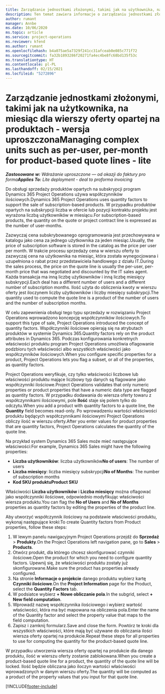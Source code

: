```yaml
---
title: Zarządzanie jednostkami złożonymi, takimi jak na użytkownika, na miesiąc dla wierszy oferty opartej na produktach - wersja uproszczona
description: Ten temat zawiera informacje o zarządzaniu jednostkami złożonymi w wierszu oferty opartej na produktach.
author: rumant
manager: Annbe
ms.date: 10/06/2020
ms.topic: article
ms.service: project-operations
ms.reviewer: kfend
ms.author: rumant
ms.openlocfilehash: b4a075ae5a7329f241cc31afceab0e085c771f72
ms.sourcegitcommit: fa32b1893286f20271fa4ec4be8fc68bd135f53c
ms.translationtype: HT
ms.contentlocale: pl-PL
ms.lasthandoff: 02/15/2021
ms.locfileid: "5272896"
---
```

# <a name="managing-complex-units-such-as-per-user-per-month-for-product-based-quote-lines---lite"></a><span data-ttu-id="e50ee-103">Zarządzanie jednostkami złożonymi, takimi jak na użytkownika, na miesiąc dla wierszy oferty opartej na produktach - wersja uproszczona</span><span class="sxs-lookup"><span data-stu-id="e50ee-103">Managing complex units such as per-user, per-month for product-based quote lines - lite</span></span>

<span data-ttu-id="e50ee-104">_**Zastosowane w:** Wdrażanie uproszczone — od okazji do faktury pro forma_</span><span class="sxs-lookup"><span data-stu-id="e50ee-104">_**Applies To:** Lite deployment - deal to proforma invoicing_</span></span>

<span data-ttu-id="e50ee-105">Do obsługi sprzedaży produktów opartych na subskrypcji program Dynamics 365 Project Operations używa współczynników ilościowych.</span><span class="sxs-lookup"><span data-stu-id="e50ee-105">Dynamics 365 Project Operations uses quantity factors to support the sale of subscription-based products.</span></span> <span data-ttu-id="e50ee-106">W przypadku produktów opartych na subskrypcji liczba w ofercie lub pozycji kontraktu projektu jest wyrażona liczbą użytkowników w miesiącu.</span><span class="sxs-lookup"><span data-stu-id="e50ee-106">For subscription-based products, the quantity on the quote or project contract line is expressed as the number of user-months.</span></span>

<span data-ttu-id="e50ee-107">Zazwyczaj cena subskrybowanego oprogramowania jest przechowywana w katalogu jako cena za jednego użytkownika za jeden miesiąc.</span><span class="sxs-lookup"><span data-stu-id="e50ee-107">Usually, the price of subscription software is stored in the catalog as the price per user per month.</span></span> <span data-ttu-id="e50ee-108">W trakcie procesu sprzedaży cena w wierszu oferty to zazwyczaj cena na użytkownika na miesiąc, która została wynegocjowana i uzupełniona o rabat przez przedstawiciela handlowego z działu IT.</span><span class="sxs-lookup"><span data-stu-id="e50ee-108">During the sales process, the price on the quote line is usually the per-user, per-month price that was negotiated and discounted by the IT sales agent.</span></span> <span data-ttu-id="e50ee-109">Każda transakcja ma inną liczbę użytkowników i inną liczbę miesięcy subskrypcji.</span><span class="sxs-lookup"><span data-stu-id="e50ee-109">Each deal has a different number of users and a different number of subscription months.</span></span> <span data-ttu-id="e50ee-110">Ilość użyta do obliczenia kwoty w wierszu oferty jest iloczynem liczby użytkowników i liczby miesięcy subskrypcji.</span><span class="sxs-lookup"><span data-stu-id="e50ee-110">The quantity used to compute the quote line is a product of the number of users and the number of subscription months.</span></span>

<span data-ttu-id="e50ee-111">W celu zapewnienia obsługi tego typu sprzedaży w rozwiązaniu Project Operations wprowadzono koncepcję współczynników ilościowych.</span><span class="sxs-lookup"><span data-stu-id="e50ee-111">To support this type of sale, Project Operations introduced the concept of quantity factors.</span></span> <span data-ttu-id="e50ee-112">Współczynniki ilościowe opierają się na atrybutach produktów w systemie Dynamics 365.</span><span class="sxs-lookup"><span data-stu-id="e50ee-112">Quantity factors rely on the product attributes in Dynamics 365.</span></span> <span data-ttu-id="e50ee-113">Podczas konfigurowania konkretnych właściwości produktu program Project Operations umożliwia oflagowanie podzbioru tych właściwości albo wszystkich właściwości jako współczynników ilościowych.</span><span class="sxs-lookup"><span data-stu-id="e50ee-113">When you configure specific properties for a product, Project Operations lets you flag a subset, or all of the properties, as quantity factors.</span></span>

<span data-ttu-id="e50ee-114">Project Operations weryfikuje, czy tylko właściwości liczbowe lub właściwości produktu mające liczbowy typ danych są flagowane jako współczynniki ilościowe.</span><span class="sxs-lookup"><span data-stu-id="e50ee-114">Project Operations validates that only numeric properties or product properties that have a numeric data type are flagged as quantity factors.</span></span> <span data-ttu-id="e50ee-115">W przypadku dodawania do wiersza oferty towaru z współczynnikami ilościowymi, pole **Ilość** staje się polem tylko do odczytu.</span><span class="sxs-lookup"><span data-stu-id="e50ee-115">When you add a product with quantity factors to a quote line, the **Quantity** field becomes read-only.</span></span> <span data-ttu-id="e50ee-116">Po wprowadzeniu wartości właściwości produktu będących współczynnikami ilościowymi Project Operations obliczy ilość w wierszu oferty.</span><span class="sxs-lookup"><span data-stu-id="e50ee-116">After you enter values for product properties that are quantity factors, Project Operations calculates the quantity of the quote line.</span></span>

<span data-ttu-id="e50ee-117">Na przykład system Dynamics 365 Sales może mieć następujące właściwości:</span><span class="sxs-lookup"><span data-stu-id="e50ee-117">For example, Dynamics 365 Sales might have the following properties:</span></span>

- <span data-ttu-id="e50ee-118">**Liczba użytkowników**: liczba użytkowników</span><span class="sxs-lookup"><span data-stu-id="e50ee-118">**No of users**: The number of users</span></span>
- <span data-ttu-id="e50ee-119">**Liczba miesięcy**: liczba miesięcy subskrypcji</span><span class="sxs-lookup"><span data-stu-id="e50ee-119">**No of Months**: The number of subscription months</span></span>
- <span data-ttu-id="e50ee-120">**Kod SKU produktu**</span><span class="sxs-lookup"><span data-stu-id="e50ee-120">**Product SKU**</span></span>

<span data-ttu-id="e50ee-121">Właściwości **Liczba użytkowników** i **Liczba miesięcy** można oflagować jako współczynniki ilościowe, odpowiednio modyfikując właściwości wiersza produktu.</span><span class="sxs-lookup"><span data-stu-id="e50ee-121">You can flag the **No of Users** and **No of Months** properties as quantity factors by editing the properties of the product line.</span></span>

<span data-ttu-id="e50ee-122">Aby utworzyć współczynnik ilościowy na podstawie właściwości produktu, wykonaj następujące kroki:</span><span class="sxs-lookup"><span data-stu-id="e50ee-122">To create Quantity factors from Product properties, follow these steps:</span></span>

1. <span data-ttu-id="e50ee-123">W lewym panelu nawigacyjnym Project Operations przejdź do **Sprzedaż** > **Produkty**.</span><span class="sxs-lookup"><span data-stu-id="e50ee-123">On the Project Operations left navigation pane, go to **Sales** > **Products**.</span></span>
2. <span data-ttu-id="e50ee-124">Otwórz produkt, dla którego chcesz skonfigurować czynniki ilościowe.</span><span class="sxs-lookup"><span data-stu-id="e50ee-124">Open the product for which you need to configure quantity factors.</span></span> <span data-ttu-id="e50ee-125">Upewnij się, że właściwości produktu zostały już skonfigurowane.</span><span class="sxs-lookup"><span data-stu-id="e50ee-125">Make sure the product has properties already configured.</span></span>
3. <span data-ttu-id="e50ee-126">Na stronie **Informacje o projekcie** danego produktu wybierz kartę **Czynniki ilościowe**.</span><span class="sxs-lookup"><span data-stu-id="e50ee-126">On the **Project Information** page for the Product, select the **Quantity Factors** tab.</span></span>
4. <span data-ttu-id="e50ee-127">W podsiatce wybierz **+ Nowe obliczanie pola**.</span><span class="sxs-lookup"><span data-stu-id="e50ee-127">In the subgrid, select **+ New field computation**.</span></span>
5. <span data-ttu-id="e50ee-128">Wprowadź nazwę współczynnika ilościowego i wybierz wartość właściwości, która ma być mapowana na obliczenia pola.</span><span class="sxs-lookup"><span data-stu-id="e50ee-128">Enter the name of the Quantity factor and select the property value that maps to the field computation.</span></span>
6. <span data-ttu-id="e50ee-129">Zapisz i zamknij formularz.</span><span class="sxs-lookup"><span data-stu-id="e50ee-129">Save and close the form.</span></span> <span data-ttu-id="e50ee-130">Powtórz te kroki dla wszystkich właściwości, które mają być używane do obliczania ilości wiersza oferty opartej na produkcie.</span><span class="sxs-lookup"><span data-stu-id="e50ee-130">Repeat these steps for all properties to use for computing the quantity for the product-based quote line.</span></span>

<span data-ttu-id="e50ee-131">W przypadku utworzenia wiersza oferty opartej na produkcie dla danego produktu, ilość w wierszu oferty zostanie zablokowana.</span><span class="sxs-lookup"><span data-stu-id="e50ee-131">When you create a product-based quote line for a product, the quantity of the quote line will be locked.</span></span> <span data-ttu-id="e50ee-132">Ilość będzie obliczana jako iloczyn wartości właściwości wprowadzonych w danym wierszu oferty.</span><span class="sxs-lookup"><span data-stu-id="e50ee-132">The quantity will be computed as a product of the property values that you input for that quote line.</span></span>


[!INCLUDE[footer-include](../../includes/footer-banner.md)]